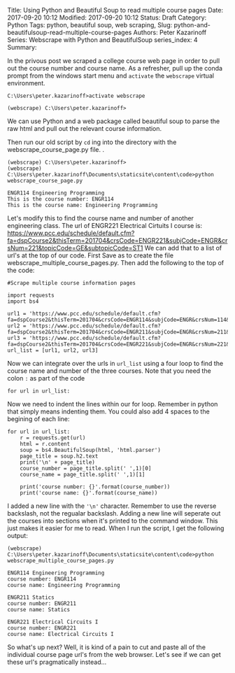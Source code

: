 Title: Using Python and Beautiful Soup to read multiple course pages
Date: 2017-09-20 10:12
Modified: 2017-09-20 10:12
Status: Draft
Category: Python
Tags: python, beautiful soup, web scraping, 
Slug: python-and-beautifulsoup-read-multiple-course-pages
Authors: Peter Kazarinoff
Series: Webscrape with Python and BeautifulSoup
series_index: 4
Summary:

In the privous post we scraped a college course web page in order to pull out the course number and course name. As a refresher, pull up the conda prompt from the windows start menu and ```activate``` the ```webscrape``` virtual environment.

```terminal
C:\Users\peter.kazarinoff>activate webscrape

(webscrape) C:\Users\peter.kazarinoff>
````

We can use Python and a web package called beautiful soup to parse the raw html and pull out the relevant course information. 

Then run our old script by ```cd``` ing into the directory with the webscrape_course_page.py file. .

```terminal
(webscrape) C:\Users\peter.kazarinoff>
(webscrape) C:\Users\peter.kazarinoff\Documents\staticsite\content\code>python webscrape_course_page.py

ENGR114 Engineering Programming
This is the course number: ENGR114
This is the course name: Engineering Programming
````

Let's modify this to find the course name and number of another engineering class. The url of ENGR221 Electrical Cirtuits I course is:
https://www.pcc.edu/schedule/default.cfm?fa=dspCourse2&thisTerm=201704&crsCode=ENGR221&subjCode=ENGR&crsNum=221&topicCode=GE&subtopicCode=ST1
We can add that to a list of url's at the top of our code. First Save as to create the file webscrape_multiple_course_pages.py. Then add the following to the top of the code:

```terminal
#Scrape multiple course information pages

import requests
import bs4

url1 = 'https://www.pcc.edu/schedule/default.cfm?fa=dspCourse2&thisTerm=201704&crsCode=ENGR114&subjCode=ENGR&crsNum=114&topicCode=GE&subtopicCode=ST1&frmtype=ADV&crnList=45437'
url2 = 'https://www.pcc.edu/schedule/default.cfm?fa=dspCourse2&thisTerm=201704&crsCode=ENGR211&subjCode=ENGR&crsNum=211&topicCode=GE&subtopicCode=ST1&crnList=40788,41369'
url3 = 'https://www.pcc.edu/schedule/default.cfm?fa=dspCourse2&thisTerm=201704&crsCode=ENGR221&subjCode=ENGR&crsNum=221&topicCode=GE&subtopicCode=ST1'
url_list = [url1, url2, url3]
```

Now we can integrate over the urls in ```url_list``` using a four loop to find the course name and number of the three courses. Note that you need the colon ```:``` as part of the code

```
for url in url_list:

```

Now we need to indent the lines within our for loop. Remember in python that simply means indenting them. You could also add 4 spaces to the begining of each line:
```
for url in url_list:
    r = requests.get(url)
    html = r.content
    soup = bs4.BeautifulSoup(html, 'html.parser')
    page_title = soup.h2.text
    print('\n' + page_title)
    course_number = page_title.split(' ',1)[0]
    course_name = page_title.split(' ',1)[1]

    print('course number: {}'.format(course_number))
    print('course name: {}'.format(course_name))
```
I added a new line with the ``` '\n' ``` character. Remember to use the reverse backslash, not the regualar backslash. Adding a new line will seperate out the courses into sections when it's printed to the command window. This just makes it easier for me to read. When I run the script, I get the following output:

```
(webscrape) C:\Users\peter.kazarinoff\Documents\staticsite\content\code>python webscrape_multiple_course_pages.py

ENGR114 Engineering Programming
course number: ENGR114
course name: Engineering Programming

ENGR211 Statics
course number: ENGR211
course name: Statics

ENGR221 Electrical Circuits I
course number: ENGR221
course name: Electrical Circuits I
```

So what's up next? Well, it is kind of a pain to cut and paste all of the individual course page url's from the web browser. Let's see if we can get these url's pragmatically instead...